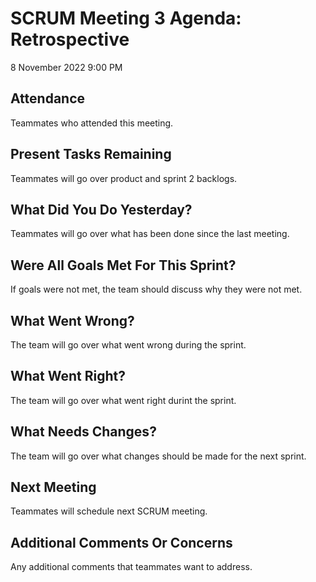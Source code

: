 # SCRUM Meeting 3 Agenda: Retrospective
8 November 2022 9:00 PM

## Attendance
Teammates who attended this meeting.

## Present Tasks Remaining
Teammates will go over product and sprint 2 backlogs.

## What Did You Do Yesterday?
Teammates will go over what has been done since the last meeting.

## Were All Goals Met For This Sprint?
If goals were not met, the team should discuss why they were not met.

## What Went Wrong?
The team will go over what went wrong during the sprint.

## What Went Right?
The team will go over what went right durint the sprint.

## What Needs Changes?
The team will go over what changes should be made for the next sprint.

## Next Meeting
Teammates will schedule next SCRUM meeting.

## Additional Comments Or Concerns
Any additional comments that teammates want to address.

